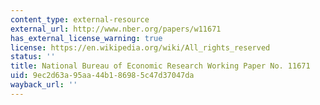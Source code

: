 ```yaml
---
content_type: external-resource
external_url: http://www.nber.org/papers/w11671
has_external_license_warning: true
license: https://en.wikipedia.org/wiki/All_rights_reserved
status: ''
title: National Bureau of Economic Research Working Paper No. 11671
uid: 9ec2d63a-95aa-44b1-8698-5c47d37047da
wayback_url: ''
---
```

